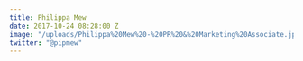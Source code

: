 ```yaml
---
title: Philippa Mew
date: 2017-10-24 08:28:00 Z
image: "/uploads/Philippa%20Mew%20-%20PR%20&%20Marketing%20Associate.jpg"
twitter: "@pipmew"
---
```


